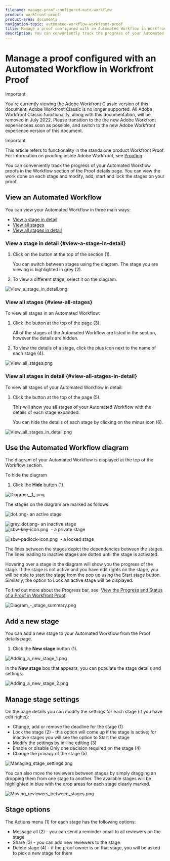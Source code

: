 ```yaml
---
filename: manage-proof-configured-auto-workflow
product: workfront-proof
product-area: documents
navigation-topic: automated-workflow-workfront-proof
title: Manage a proof configured with an Automated Workflow in Workfront Proof
description: You can conveniently track the progress of your Automated Workflow proofs in the Workflow section of the Proof details page. You can view the work done on each stage and modify, add, start and lock the stages on your proof.
---
```


# Manage a proof configured with an Automated Workflow in Workfront Proof

>[!IMPORTANT]
>
>You're currently viewing the Adobe Workfront Classic version of this document. Adobe Workfront Classic is no longer supported. All Adobe Workfront Classic functionality, along with this documentation, will be removed in July 2022. Please transition to the the new Adobe Workfront experienceas soon as possible, and switch to the new Adobe Workfront experience version of this document.

>[!IMPORTANT]
>
>This article refers to functionality in the standalone product Workfront Proof. For information on proofing inside Adobe Workfront, see [Proofing](../../../review-and-approve-work/proofing/proofing.md).

You can conveniently track the progress of your Automated Workflow proofs in the Workflow section of the Proof details page. You can view the work done on each stage and modify, add, start and lock the stages on your proof.

## View an Automated Workflow

You can view your Automated Workflow in three main ways:

* [View a stage in detail](#view-a-stage-in-detail) 
* [View all stages](#view-all-stages) 
* [View all stages in detail](#view-all-stages-in-detail)

### View a stage in detail {#view-a-stage-in-detail}

1. Click on the button at the top of the section (1).

   You can switch between stages using the diagram. The stage you are viewing is highlighted in grey (2).

1. To view a different stage, select it on the diagram.

![View_a_stage_in_detail.png](assets/view-a-stage-in-detail-350x249.png)

### View all stages {#view-all-stages}

To view all stages in an Automated Workflow:

1. Click the button at the top of the page (3).

   All of the stages of the Automated Workflow are listed in the section, however the details are hidden.

1. To view the details of a stage, click the plus icon next to the name of each stage (4).

![View_all_stages.png](assets/view-all-stages-350x212.png)

### View all stages in detail {#view-all-stages-in-detail}

To view all stages of your Automated Workflow in detail:

1. Click the button at the top of the page (5).

   This will show you all stages of your Automated Workflow with the details of each stage expanded.

   You can hide the details of each stage by clicking on the minus icon (6).

![View_all_stages_in_detail.png](assets/view-all-stages-in-detail-350x370.png)

## Use the Automated Workflow diagram

The diagram of your Automated Workflow is displayed at the top of the Workflow section.

To hide the diagram

1. Click the **Hide** button (1).

![Diagram__1_.png](assets/diagram--1--350x217.png)

The stages on the diagram are marked as follows:

![dot.png](assets/dot.png)- an active stage

![grey_dot.png](assets/grey-dot.png)- an inactive stage  
![sbw-key-icon.png](assets/sbw-key-icon.png)&nbsp; - a private stage

![sbw-padlock-icon.png](assets/sbw-padlock-icon.png)&nbsp; - a locked stage

The lines between the stages depict the dependencies between the stages. The lines leading to inactive stages are dotted until the stage is activated.

Hovering over a stage in the diagram will show you the progress of the stage. If the stage is not active and you have edit rights on the stage, you will be able to start the stage from the pop up using the Start stage button. Similarly, the option to Lock an active stage will be displayed.

To find out more about the Progress bar, see&nbsp; [View the Progress and Status of a Proof in Workfront Proof](../../../workfront-proof/wp-work-proofsfiles/manage-your-work/view-progress-and-status-of-proof.md).

![Diagram_-_stage_summary.png](assets/diagram---stage-summary-350x214.png)

## Add a new stage

You can add a new stage to your Automated Workflow from the Proof details page.

1. Click the **New stage** button (1).

![Adding_a_new_stage_1.png](assets/adding-a-new-stage-1-350x218.png)

In the **New stage** box that appears, you can populate the stage details and settings.

![Adding_a_new_stage_2.png](assets/adding-a-new-stage-2-350x332.png)

## Manage stage settings

On the page details you can modify the settings for each stage (if you have edit rights):

* Change, add or remove the deadline for the stage (1)
* Lock the stage (2) - this option will come up if the stage is active; for inactive stages you will see the option to Start the stage
* Modify the settings by in-line editing (3)
* Enable or disable Only one decision required on the stage (4)
* Change the privacy of the stage (5)

![Managing_stage_settings.png](assets/managing-stage-settings-350x93.png)

You can also move the reviewers between stages by simply dragging an dropping them from one stage to another. The available stages will be highlighted in blue with the drop areas for each stage clearly marked.

![Moving_reviewers_between_stages.png](assets/moving-reviewers-between-stages-350x254.png)

## Stage options

The Actions menu (1) for each stage has the following options:

* Message all (2) - you can send a reminder email to all reviewers on the stage
* Share (3) - you can add new reviewers to the stage
* Delete stage (4) - if the proof owner is on that stage, you will be asked to pick a new stage for them
